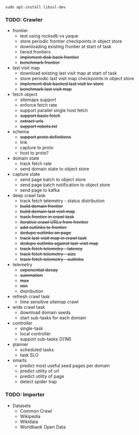 ```
sudo apt-install libssl-dev
```

### TODO: Crawler
* frontier
  * test using rocksdb vs yaque
  * store periodic frontier checkpoints in object store
  * downloading existing frontier at start of task
  * tiered frontiers
  * ~~implement disk back frontier~~
  * ~~benchmark frontier~~
* last visit map
  * download existing last visit map at start of task
  * store periodic last visit map checkpoints in object store
  * ~~implement disk backed last visit kv store~~
  * ~~benchmark last visit map~~
* fetch object
  * sitemaps support
  * enforce fetch rate
  * support parallel single host fetch
  * ~~support basic fetch~~
  * ~~extract urls~~
  * ~~support robots.txt~~
* schema
  * ~~support proto definitions~~
  * link
  * capture to proto
  * host to proto?
* domain state
  * track fetch rate
  * send domain state to object store
* capture state
  * send page batch to object store
  * send page batch notification to object store
  * send page to kafka
* deep crawl task
  * track fetch telemetry - status distribution
  * ~~build domain frontier~~
  * ~~build domain last visit map~~
  * ~~track frontier in crawl task~~
  * ~~iterative crawl URLs from frontier~~
  * ~~add outlinks to frontier~~
  * ~~dedupe outlinks on page~~
  * ~~track last-visit map in crawl task~~
  * ~~dedupe outlinks against last-visit map~~
  * ~~track fetch telemetry - latency~~
  * ~~track fetch telemetry - size~~
  * ~~track fetch telemetry - outlinks~~
* telemetry
  * ~~exponential decay~~
  * ~~summation~~
  * ~~max~~
  * ~~min~~
  * distribution
* refresh crawl task
  * time sensitive sitemap crawl
* wide crawl task
  * download domain seeds
  * start sub-tasks for each domain    
* controller
  * single-task
  * local controller
  * support sub-tasks O(1M)
* planner
  * scheduled tasks
  * task SLO
* smarts
  * predict most useful seed pages per domain
  * predict utility of url
  * predict utility of page
  * detect spider trap

### TODO: Importer
* Datasets
  * Common Crawl
  * Wikipedia
  * Wikidata
  * Worldbank Open Data

